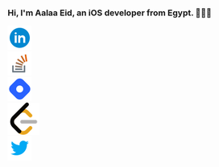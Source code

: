  

### Hi, I'm Aalaa Eid, an iOS developer from Egypt. 👩🏽‍💻




[![Linked In](https://github.com/aalaaeid/aalaaeid/blob/main/images/linkedin.png)](https://www.linkedin.com/in/aalaa-eid/)  
[![Stack overflow](https://github.com/aalaaeid/aalaaeid/blob/main/images/stack-overflow.png)](https://stackoverflow.com/users/6730558/aalaa)   
[![hashnode](https://github.com/aalaaeid/aalaaeid/blob/main/images/hashnode.png)](https://aalaa.hashnode.dev/)                           
[![leetcode](https://github.com/aalaaeid/aalaaeid/blob/main/images/leetcode.png)](https://leetcode.com/aalaaeid/)                        
[![twitter](https://github.com/aalaaeid/aalaaeid/blob/main/images/twitter.png)](https://twitter.com/lwlaww)









